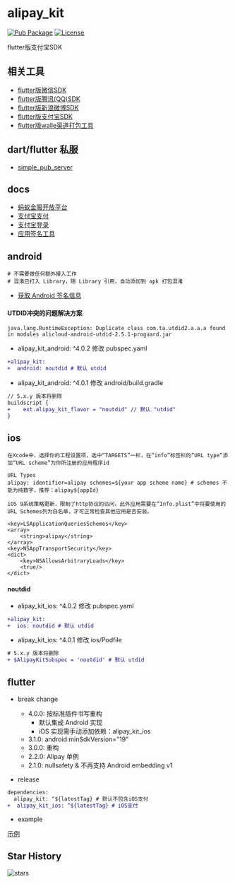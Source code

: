 # alipay_kit

[![Pub Package](https://img.shields.io/pub/v/alipay_kit.svg)](https://pub.dev/packages/alipay_kit)
[![License](https://img.shields.io/badge/License-Apache%202.0-blue.svg)](https://github.com/RxReader/alipay_kit/blob/master/alipay_kit/LICENSE)

flutter版支付宝SDK

## 相关工具

* [flutter版微信SDK](https://github.com/rxreader/wechat_kit)
* [flutter版腾讯(QQ)SDK](https://github.com/rxreader/tencent_kit)
* [flutter版新浪微博SDK](https://github.com/rxreader/weibo_kit)
* [flutter版支付宝SDK](https://github.com/rxreader/alipay_kit)
* [flutter版walle渠道打包工具](https://github.com/rxreader/walle_kit)

## dart/flutter 私服

* [simple_pub_server](https://github.com/rxreader/simple_pub_server)

## docs

* [蚂蚁金服开放平台](https://openhome.alipay.com/platform/appManage.htm)
* [支付宝支付](https://docs.open.alipay.com/204/105051/)
* [支付宝登录](https://docs.open.alipay.com/218/105329/)
* [应用签名工具](https://opendocs.alipay.com/open/common/104062)

## android

```
# 不需要做任何额外接入工作
# 混淆已打入 Library，随 Library 引用，自动添加到 apk 打包混淆
```

* [获取 Android 签名信息](https://github.com/RxReader/wechat_kit#android)

#### UTDID冲突的问题解决方案

```shell
java.lang.RuntimeException: Duplicate class com.ta.utdid2.a.a.a found in modules alicloud-android-utdid-2.5.1-proguard.jar
```

* alipay_kit_android: ^4.0.2 修改 pubspec.yaml

```diff
+alipay_kit:
+  android: noutdid # 默认 utdid
```

* alipay_kit_android: ^4.0.1 修改 android/build.gradle

```diff
// 5.x.y 版本将删除
buildscript {
+    ext.alipay_kit_flavor = "noutdid" // 默认 "utdid"
}
```

## ios

```
在Xcode中，选择你的工程设置项，选中“TARGETS”一栏，在“info”标签栏的“URL type“添加“URL scheme”为你所注册的应用程序id

URL Types
alipay: identifier=alipay schemes=${your app scheme name} # schemes 不能为纯数字，推荐：alipay${appId}
```

```
iOS 9系统策略更新，限制了http协议的访问，此外应用需要在“Info.plist”中将要使用的URL Schemes列为白名单，才可正常检查其他应用是否安装。

<key>LSApplicationQueriesSchemes</key>
<array>
    <string>alipay</string>
</array>
<key>NSAppTransportSecurity</key>
<dict>
    <key>NSAllowsArbitraryLoads</key>
    <true/>
</dict>
```

#### noutdid

* alipay_kit_ios: ^4.0.2 修改 pubspec.yaml

```diff
+alipay_kit:
+  ios: noutdid # 默认 utdid
```

* alipay_kit_ios: ^4.0.1 修改 ios/Podfile

```diff
# 5.x.y 版本将删除
+ $AlipayKitSubspec = 'noutdid' # 默认 utdid
```

## flutter

* break change
  * 4.0.0: 按标准插件书写重构
    * 默认集成 Android 实现
    * iOS 实现需手动添加依赖：alipay_kit_ios
  * 3.1.0: android:minSdkVersion="19"
  * 3.0.0: 重构
  * 2.2.0: Alipay 单例
  * 2.1.0: nullsafety & 不再支持 Android embedding v1

* release

```diff
dependencies:
  alipay_kit: ^${latestTag} # 默认不包含iOS支付
+  alipay_kit_ios: ^${latestTag} # iOS支付
```

* example

[示例](./example/lib/main.dart)


## Star History

![stars](https://starchart.cc/rxreader/alipay_kit.svg)
